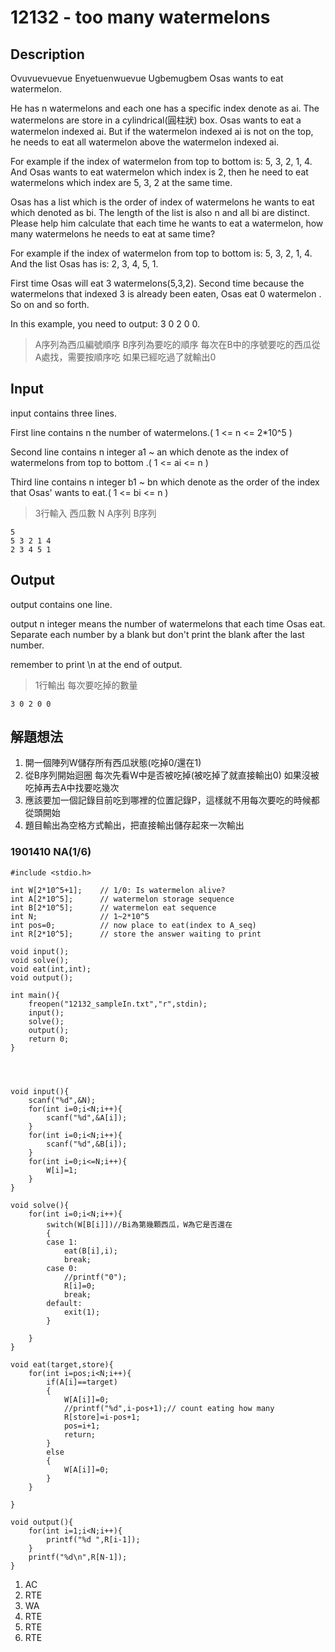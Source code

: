 # 12132 - too many watermelons  

## Description
Ovuvuevuevue Enyetuenwuevue Ugbemugbem Osas wants to eat watermelon.

He has n watermelons and each one has a specific index denote as ai. The watermelons are store in a cylindrical(圓柱狀) box. Osas wants to eat a watermelon indexed ai. But if the watermelon indexed ai is not on the top, he needs to eat all watermelon above the watermelon indexed ai.

For example if the index of watermelon from top to bottom is: 5, 3, 2, 1, 4. And Osas wants to eat watermelon which index is 2, then he need to eat watermelons which index are 5, 3, 2 at the same time.

Osas has a list which is the order of index of watermelons he wants to eat which denoted as bi. The length of the list is also n and all bi are distinct. Please help him calculate that each time he wants to eat a watermelon, how many watermelons he needs to eat at same time?

For example if the index of watermelon from top to bottom is: 5, 3, 2, 1, 4. And the list Osas has is: 2, 3, 4, 5, 1.

First time Osas will eat 3 watermelons(5,3,2). Second time because the watermelons that indexed 3 is already been eaten, Osas eat 0 watermelon . So on and so forth.

In this example, you need to output: 3 0 2 0 0.
> A序列為西瓜編號順序
  B序列為要吃的順序
  每次在B中的序號要吃的西瓜從A處找，需要按順序吃
  如果已經吃過了就輸出0


## Input
input contains three lines.

First line contains n the number of watermelons.( 1 <= n <= 2*10^5 )

Second line contains n integer a1 ~ an which denote as the index of watermelons from top to bottom .( 1 <= ai <= n )



Third line contains n integer b1 ~ bn which denote as the order of the index that Osas' wants to eat.( 1 <= bi <= n )
> 3行輸入
  西瓜數 N
  A序列
  B序列

```
5
5 3 2 1 4
2 3 4 5 1
```


## Output
output contains one line.

output n integer means the number of watermelons that each time Osas eat. Separate each number by a blank but don't print the blank after the last number.

remember to print \n at the end of output.
> 1行輸出
  每次要吃掉的數量
```
3 0 2 0 0
```

## 解題想法
1.  開一個陣列W儲存所有西瓜狀態(吃掉0/還在1)
2.  從B序列開始迴圈
      每次先看W中是否被吃掉(被吃掉了就直接輸出0)
      如果沒被吃掉再去A中找要吃幾次
3.  應該要加一個記錄目前吃到哪裡的位置記錄P，這樣就不用每次要吃的時候都從頭開始
4.  題目輸出為空格方式輸出，把直接輸出儲存起來一次輸出


### 1901410 NA(1/6)
```
#include <stdio.h>

int W[2*10^5+1];    // 1/0: Is watermelon alive?
int A[2*10^5];      // watermelon storage sequence
int B[2*10^5];      // watermelon eat sequence
int N;              // 1~2*10^5
int pos=0;          // now place to eat(index to A_seq)
int R[2*10^5];      // store the answer waiting to print

void input();
void solve();
void eat(int,int);
void output();

int main(){
    freopen("12132_sampleIn.txt","r",stdin);
    input();
    solve();
    output();
    return 0;
}




void input(){
    scanf("%d",&N);
    for(int i=0;i<N;i++){
        scanf("%d",&A[i]);
    }
    for(int i=0;i<N;i++){
        scanf("%d",&B[i]);
    }
    for(int i=0;i<=N;i++){
        W[i]=1;
    }
}

void solve(){
    for(int i=0;i<N;i++){
        switch(W[B[i]])//Bi為第幾顆西瓜，W為它是否還在
        {
        case 1:
            eat(B[i],i);
            break;
        case 0:
            //printf("0");
            R[i]=0;
            break;
        default:
            exit(1);
        }

    }
}

void eat(target,store){
    for(int i=pos;i<N;i++){
        if(A[i]==target)
        {
            W[A[i]]=0;
            //printf("%d",i-pos+1);// count eating how many
            R[store]=i-pos+1;
            pos=i+1;
            return;
        }
        else
        {
            W[A[i]]=0;
        }
    }

}

void output(){
    for(int i=1;i<N;i++){
        printf("%d ",R[i-1]);
    }
    printf("%d\n",R[N-1]);
}
```
1. AC
2. RTE
3. WA
4. RTE
5. RTE
6. RTE

